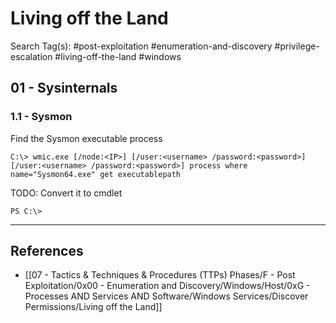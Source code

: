 # Living off the Land

Search Tag(s): #post-exploitation #enumeration-and-discovery #privilege-escalation #living-off-the-land #windows

## 01 - Sysinternals

### 1.1 - Sysmon

Find the Sysmon executable process

```
C:\> wmic.exe [/node:<IP>] [/user:<username> /password:<password>] [/user:<username> /password:<password>] process where name="Sysmon64.exe" get executablepath
```

TODO: Convert it to cmdlet

```
PS C:\>
```

---
## References

- [[07 - Tactics & Techniques & Procedures (TTPs) Phases/F - Post Exploitation/0x00 - Enumeration and Discovery/Windows/Host/0xG - Processes AND Services AND Software/Windows Services/Discover Permissions/Living off the Land]]